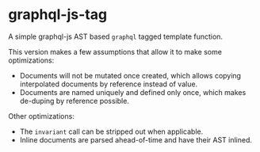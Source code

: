 # graphql-js-tag

A simple graphql-js AST based `graphql` tagged template function.

This version makes a few assumptions that allow it to make some optimizations:

- Documents will not be mutated once created, which allows copying interpolated documents by reference instead of value.
- Documents are named uniquely and defined only once, which makes de-duping by reference possible.

Other optimizations:

- The `invariant` call can be stripped out when applicable.
- Inline documents are parsed ahead-of-time and have their AST inlined.
